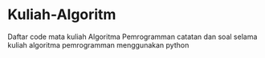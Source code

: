 # Kuliah-Algoritm
Daftar code mata kuliah Algoritma Pemrogramman 
catatan dan soal selama kuliah algoritma pemrogramman menggunakan python
